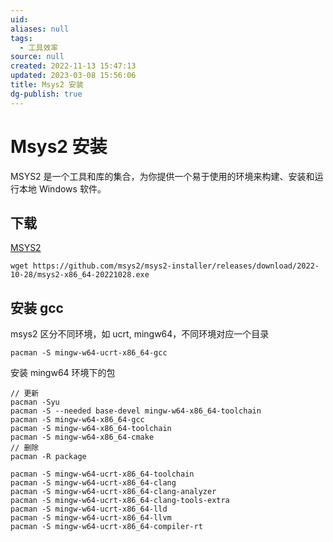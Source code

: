 ```yaml
---
uid: 
aliases: null
tags:
  - 工具效率
source: null
created: 2022-11-13 15:47:13
updated: 2023-03-08 15:56:06
title: Msys2 安装
dg-publish: true
---
```


# Msys2 安装

MSYS2 是一个工具和库的集合，为你提供一个易于使用的环境来构建、安装和运行本地 Windows 软件。

## 下载

[MSYS2](https://www.msys2.org/)

```
wget https://github.com/msys2/msys2-installer/releases/download/2022-10-28/msys2-x86_64-20221028.exe
```

## 安装 gcc

msys2 区分不同环境，如 ucrt, mingw64，不同环境对应一个目录

```
pacman -S mingw-w64-ucrt-x86_64-gcc
```

安装 mingw64 环境下的包

```
// 更新
pacman -Syu 
pacman -S --needed base-devel mingw-w64-x86_64-toolchain
pacman -S mingw-w64-x86_64-gcc
pacman -S mingw-w64-x86_64-toolchain
pacman -S mingw-w64-x86_64-cmake
// 删除
pacman -R package
```

```
pacman -S mingw-w64-ucrt-x86_64-toolchain
pacman -S mingw-w64-ucrt-x86_64-clang
pacman -S mingw-w64-ucrt-x86_64-clang-analyzer 
pacman -S mingw-w64-ucrt-x86_64-clang-tools-extra
pacman -S mingw-w64-ucrt-x86_64-lld
pacman -S mingw-w64-ucrt-x86_64-llvm
pacman -S mingw-w64-ucrt-x86_64-compiler-rt

```




